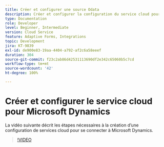 ```yaml
---
title: Créer et configurer une source Odata
description: Créer et configurer la configuration du service cloud pour se connecter à Microsoft Dynamics.
type: Documentation
role: Developer
level: Beginner, Intermediate
version: Cloud Service
feature: Adaptive Forms, Integrations
topic: Development
jira: KT-9839
exl-id: de900e83-19aa-4404-a792-af2c6a58eeef
duration: 304
source-git-commit: f23c2ab86d42531113690df2e342c65060b5c7cd
workflow-type: tm+mt
source-wordcount: '42'
ht-degree: 100%

---
```


# Créer et configurer le service cloud pour Microsoft Dynamics


La vidéo suivante décrit les étapes nécessaires à la création d’une configuration de services cloud pour se connecter à Microsoft Dynamics.

>[!VIDEO](https://video.tv.adobe.com/v/340758?quality=12&learn=on)
